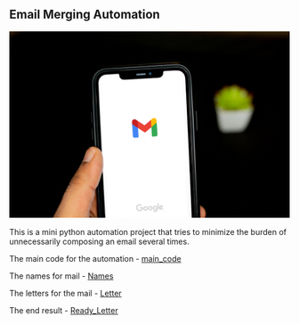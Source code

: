 ## Email Merging Automation 

<img src = "./Images/Email_Automation.jpg">

This is a mini python automation project that tries to minimize the burden of unnecessarily composing an email several times.

The main code for the automation - [main_code]("main.py")

The names for mail - [Names]("./Names/invited_names.txt")

The letters for the mail - [Letter]("./Letters/starting_letter.txt")

The end result - [Ready_Letter]("./Output/ReadyToSend/")

